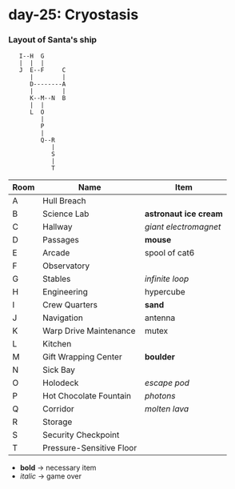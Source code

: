 # day-25: Cryostasis

### Layout of Santa's ship
```
   I--H  G
   |  |  |
   J  E--F     C
      |        |
      D--------A 
      |        |
      K--M--N  B
      |  |
      L  O
         |
         P
         |
         Q--R
            |
            S
            |
            T
```

| Room | Name                     | Item
| -    | -                        | -
| A    | Hull Breach              | 
| B    | Science Lab              | **astronaut ice cream**
| C    | Hallway                  | *giant electromagnet*
| D    | Passages                 | **mouse**
| E    | Arcade                   | spool of cat6
| F    | Observatory              | 
| G    | Stables                  | *infinite loop*
| H    | Engineering              | hypercube
| I    | Crew Quarters            | **sand**
| J    | Navigation               | antenna
| K    | Warp Drive Maintenance   | mutex
| L    | Kitchen                  | 
| M    | Gift Wrapping Center     | **boulder**
| N    | Sick Bay                 | 
| O    | Holodeck                 | *escape pod*
| P    | Hot Chocolate Fountain   | *photons*
| Q    | Corridor                 | *molten lava*
| R    | Storage                  | 
| S    | Security Checkpoint      | 
| T    | Pressure-Sensitive Floor | 


* **bold** -> necessary item
* *italic* -> game over
